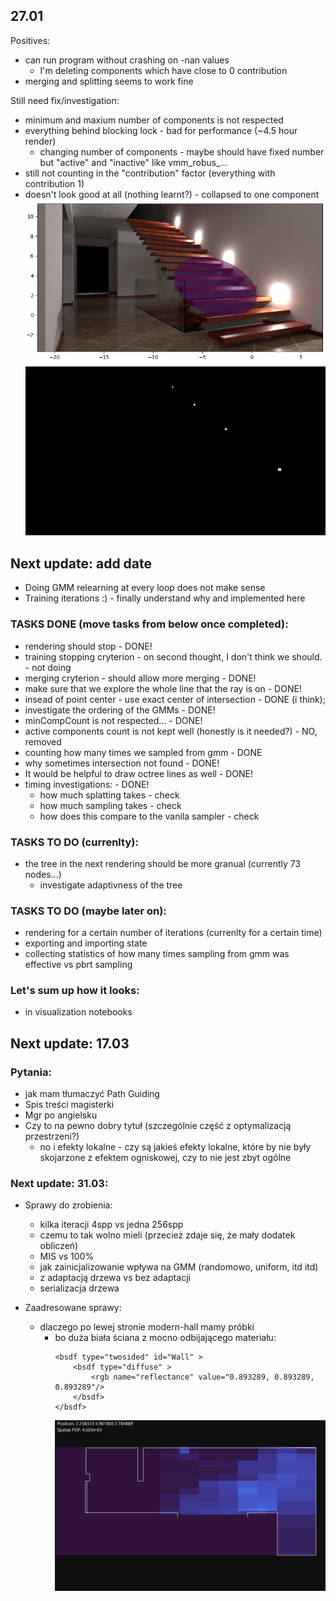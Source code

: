 ## 27.01
Positives:
- can run program without crashing on -nan values
    - I'm deleting components which have close to 0 contribution
- merging and splitting seems to work fine

Still need fix/investigation:
- minimum and maxium number of components is not respected
- everything behind blocking lock - bad for performance (~4.5 hour render)
    - changing number of components - maybe should have fixed number but "active" and "inactive" like vmm_robus_...
- still not counting in the "contribution" factor (everything with contribution 1)
- doesn't look good at all (nothing learnt?) - collapsed to one component
![alt text](update_imgs/modern_hall_gmm_visualization_27.01.png)
![alt text](update_imgs/modern-hall_27.01.png)

## Next update: add date
- Doing GMM relearning at every loop does not make sense
- Training iterations :) - finally understand why and implemented here
### TASKS DONE (move tasks from below once completed):
- rendering should stop - DONE!
- training stopping cryterion - on second thought, I don't think we should. - not doing
- merging cryterion - should allow more merging - DONE!
- make sure that we explore the whole line that the ray is on - DONE!
- insead of point center - use exact center of intersection - DONE (i think);
- investigate the ordering of the GMMs - DONE!
- minCompCount is not respected... - DONE!
- active components count is not kept well (honestly is it needed?) - NO, removed
- counting how many times we sampled from gmm - DONE
- why sometimes intersection not found - DONE!
- It would be helpful to draw octree lines as well - DONE!
- timing investigations: - DONE!
    - how much splatting takes - check
    - how much sampling takes - check
    - how does this compare to the vanila sampler - check
### TASKS TO DO (currenlty):
- the tree in the next rendering should be more granual (currently 73 nodes...)
    - investigate adaptivness of the tree
### TASKS TO DO (maybe later on):
- rendering for a certain number of iterations (currenlty for a certain time)
- exporting and importing state
- collecting statistics of how many times sampling from gmm was effective vs pbrt sampling
### Let's sum up how it looks:
- in visualization notebooks

## Next update: 17.03
### Pytania:
- jak mam tłumaczyć Path Guiding
- Spis treści magisterki
- Mgr po angielsku
- Czy to na pewno dobry tytuł (szczególnie część z optymalizacją przestrzeni?)
    - no i efekty lokalne - czy są jakieś efekty lokalne, które by nie były skojarzone z efektem ogniskowej, czy to nie jest zbyt ogólne

### Next update: 31.03:
- Sprawy do zrobienia:
    - kilka iteracji 4spp vs jedna 256spp
    - czemu to tak wolno mieli (przecież zdaje się, że mały dodatek obliczeń)
    - MIS vs 100%
    - jak zainicjalizowanie wpływa na GMM (randomowo, uniform, itd itd)
    - z adaptacją drzewa vs bez adaptacji
    - serializacja drzewa


- Zaadresowane sprawy:
    - dlaczego po lewej stronie modern-hall mamy próbki
        - bo duża biała ściana z mocno odbijającego materiału:
            ```
            <bsdf type="twosided" id="Wall" >
                <bsdf type="diffuse" >
                    <rgb name="reflectance" value="0.893289, 0.893289, 0.893289"/>
                </bsdf>
            </bsdf>
            ```
            ![alt text](update_imgs/reflective%20wall.png)

